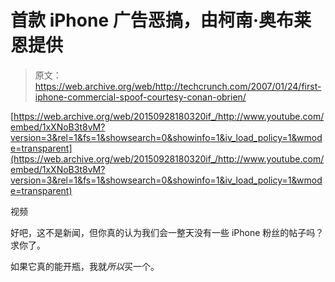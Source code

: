 # 首款 iPhone 广告恶搞，由柯南·奥布莱恩提供

> 原文：<https://web.archive.org/web/http://techcrunch.com/2007/01/24/first-iphone-commercial-spoof-courtesy-conan-obrien/>

 [https://web.archive.org/web/20150928180320if_/http://www.youtube.com/embed/1xXNoB3t8vM?version=3&rel=1&fs=1&showsearch=0&showinfo=1&iv_load_policy=1&wmode=transparent](https://web.archive.org/web/20150928180320if_/http://www.youtube.com/embed/1xXNoB3t8vM?version=3&rel=1&fs=1&showsearch=0&showinfo=1&iv_load_policy=1&wmode=transparent)

视频

好吧，这不是新闻，但你真的认为我们会一整天没有一些 iPhone 粉丝的帖子吗？求你了。

如果它真的能开瓶，我就*所以*买一个。